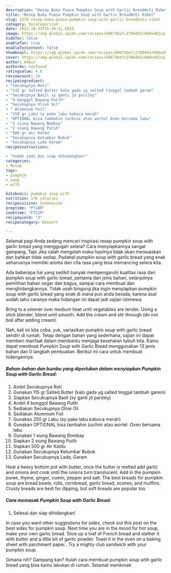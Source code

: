 ```yaml
---
description: "Resep Buka Puasa Pumpkin Soup with Garlic BreadAnti Ribet"
title: "Resep Buka Puasa Pumpkin Soup with Garlic BreadAnti Ribet"
slug: 1279-resep-buka-puasa-pumpkin-soup-with-garlic-breadanti-ribet
category: Uncategorized
date: 2022-10-23T15:39:51.691Z
image: https://img-global.cpcdn.com/recipes/d9673befc2786d43/680x482cq70/pumpkin-soup-with-garlic-bread-foto-resep-utama.jpg
hideToc: false
enableToc: true
enableTocContent: false
thumbnail: https://img-global.cpcdn.com/recipes/d9673befc2786d43/680x482cq70/pumpkin-soup-with-garlic-bread-foto-resep-utama.jpg
cover: https://img-global.cpcdn.com/recipes/d9673befc2786d43/680x482cq70/pumpkin-soup-with-garlic-bread-foto-resep-utama.jpg
author: Admin
authorAv: notfound
ratingvalue: 4.6
reviewcount: 14
recipeingredient:
- "Secukupnya Roti"
- "115 gr Salted Butter kalo gada yg salted tinggal tambah garem"
- "Secukupnya Basil sy ganti jd parsley"
- "4 bonggol Bawang Putih"
- "Secukupnya Olive Oil"
- " Alumnium Foil"
- "250 gr Labu sy pake labu kaboca merah"
- "OPTIONAL bisa tambahin zuchini atau wortel Oven bersama labu"
- "1 siung Bawang Bombay"
- "2 siung Bawang Putih"
- "500 gr Air Kaldu"
- "Secukupnya Ketumbar Bubuk"
- "Secukupnya Lada Garam"
recipeinstructions:

- "Sudah jadi dan siap dihidangkan!"
categories:
- Resep
tags:
- pumpkin
- soup
- with

katakunci: pumpkin soup with 
nutrition: 176 calories
recipecuisine: Indonesian
preptime: "PT18M"
cooktime: "PT53M"
recipeyield: "3"
recipecategory: Dessert

---
```



Selamat pagi Anda sedang mencari inspirasi resep pumpkin soup with garlic bread yang menggugah selera? Cara menyiapkannya sangat gampang. Tapi Jika salah mengolah maka hasilnya tidak akan memuaskan dan bahkan tidak sedap. Padahal pumpkin soup with garlic bread yang enak seharusnya memiliki aroma dan cita rasa yang bisa memancing selera kita.


Ada beberapa hal yang sedikit banyak mempengaruhi kualitas rasa dari pumpkin soup with garlic bread, pertama dari jenis bahan, selanjutnya pemilihan bahan segar dan bagus, sampai cara membuat dan menghidangkannya. Tidak usah bingung jika ingin menyiapkan pumpkin soup with garlic bread yang enak di mana pun anda berada, karena asal sudah tahu caranya maka hidangan ini dapat jadi sajian istimewa.

Bring to a simmer over medium heat until vegetables are tender. Using a stick blender, blend until smooth. Add the cream and stir through (do not boil after adding cream).


Nah, kali ini kita coba, yuk, variasikan pumpkin soup with garlic bread sendiri di rumah. Tetap dengan bahan yang sederhana, sajian ini dapat memberi manfaat dalam membantu menjaga kesehatan tubuh kita. Kamu dapat membuat Pumpkin Soup with Garlic Bread menggunakan 13 jenis bahan dan 0 langkah pembuatan. Berikut ini cara untuk membuat hidangannya.

<!--inarticleads1-->

##### Bahan-bahan dan bumbu yang diperlukan dalam menyiapkan Pumpkin Soup with Garlic Bread:

1. Ambil Secukupnya Roti
1. Gunakan 115 gr Salted Butter (kalo gada yg salted tinggal tambah garem)
1. Siapkan Secukupnya Basil (sy ganti jd parsley)
1. Ambil 4 bonggol Bawang Putih
1. Sediakan Secukupnya Olive Oil
1. Sediakan  Alumnium Foil
1. Gunakan 250 gr Labu (sy pake labu kaboca merah)
1. Gunakan OPTIONAL bisa tambahin zuchini atau wortel. Oven bersama labu
1. Gunakan 1 siung Bawang Bombay
1. Siapkan 2 siung Bawang Putih
1. Siapkan 500 gr Air Kaldu
1. Gunakan Secukupnya Ketumbar Bubuk
1. Gunakan Secukupnya Lada, Garam


Heat a heavy bottom pot with butter, once the butter is melted add garlic and onions and cook until the onions turn translucent. Add in the pumpkin puree, thyme, ginger, cumin, pepper and salt. The best breads for pumpkin soup are bread bowls, rolls, cornbread, garlic bread, scones, and muffins. Crusty breads are best for dipping, but soft breads are popular too. 

<!--inarticleads2-->

##### Cara memasak Pumpkin Soup with Garlic Bread:


1. Selesai dan siap dihidangkan!

In case you want other suggestions for sides, check out this post on the best sides for pumpkin soup. Next time you are in the mood for hot soup, make your own garlic bread. Slice up a loaf of French bread and slather it with butter and a little bit of garlic powder. Toast it in the oven on a baking sheet with parchment paper.. Try a mighty club sandwich with your pumpkin soup. 

Gimana nih? Gampang kan? Itulah cara membuat pumpkin soup with garlic bread yang bisa kamu lakukan di rumah. Selamat menikmati
